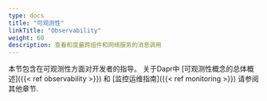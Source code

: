 ```yaml
---
type: docs
title: "可观测性"
linkTitle: "Observability"
weight: 60
description: 查看和度量跨组件和网络服务的消息调用
---
```


本节包含在可观测性方面对开发者的指导。 关于Dapr中 [可观测性概念的总体概述]({{< ref observability >}}) 和 [监控运维指南]({{< ref monitoring >}}) 请参阅其他章节.
